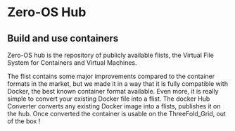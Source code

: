 # Zero-OS Hub

## Build and use containers

Zero-OS hub is the repository of publicly available flists, the Virtual File System for Containers and Virtual Machines.

The flist contains some major improvements compared to the container formats in the market, but we made it in a way that it is fully compatible with Docker, the best known container format available.
Even more, it is really simple to convert your existing Docker file into a flist. The docker Hub Converter converts any existing Docker image into a flists, publishes it on the hub. Once converted the container is usable on the ThreeFold_Grid, out of the box !
